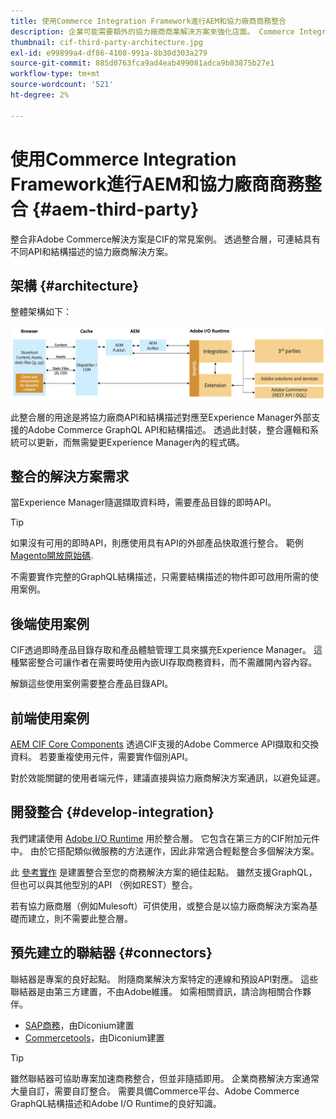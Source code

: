 ```yaml
---
title: 使用Commerce Integration Framework進行AEM和協力廠商商務整合
description: 企業可能需要額外的協力廠商商業解決方案來強化店面。 Commerce Integration Framework (CIF)可用於這類整合案例，以使用I/O Runtime將協力廠商商務解決方案連結至Adobe Experience Manager。
thumbnail: cif-third-party-architecture.jpg
exl-id: e99899a4-df86-4108-991a-8b30d303a279
source-git-commit: 885d0763fca9ad4eab499081adca9b83875b27e1
workflow-type: tm+mt
source-wordcount: '521'
ht-degree: 2%

---
```


# 使用Commerce Integration Framework進行AEM和協力廠商商務整合 {#aem-third-party}

整合非Adobe Commerce解決方案是CIF的常見案例。 透過整合層，可連結具有不同API和結構描述的協力廠商解決方案。

## 架構 {#architecture}

整體架構如下：

![AEM非Magento/協力廠商架構概述](../assets//AEM_nonMagento_Architecture.png)

此整合層的用途是將協力廠商API和結構描述對應至Experience Manager外部支援的Adobe Commerce GraphQL API和結構描述。 透過此封裝，整合邏輯和系統可以更新，而無需變更Experience Manager內的程式碼。

## 整合的解決方案需求

當Experience Manager隨選擷取資料時，需要產品目錄的即時API。

>[!TIP]
>
>如果沒有可用的即時API，則應使用具有API的外部產品快取進行整合。 範例 [Magento開放原始碼](https://business.adobe.com/products/magento/open-source.html).

不需要實作完整的GraphQL結構描述，只需要結構描述的物件即可啟用所需的使用案例。

## 後端使用案例

CIF透過即時產品目錄存取和產品體驗管理工具來擴充Experience Manager。 這種緊密整合可讓作者在需要時使用內嵌UI存取商務資料，而不需離開內容內容。

解鎖這些使用案例需要整合產品目錄API。

## 前端使用案例

[AEM CIF Core Components](https://github.com/adobe/aem-core-cif-components) 透過CIF支援的Adobe Commerce API擷取和交換資料。 若要重複使用元件，需要實作個別API。

對於效能關鍵的使用者端元件，建議直接與協力廠商解決方案通訊，以避免延遲。

## 開發整合 {#develop-integration}

我們建議使用 [Adobe I/O Runtime](https://www.adobe.io/apis/experienceplatform/runtime.html) 用於整合層。 它包含在第三方的CIF附加元件中。 由於它搭配類似微服務的方法運作，因此非常適合輕鬆整合多個解決方案。

此 [參考實作](https://github.com/adobe/commerce-cif-graphql-integration-reference) 是建置整合至您的商務解決方案的絕佳起點。 雖然支援GraphQL，但也可以與其他型別的API （例如REST）整合。

若有協力廠商層（例如Mulesoft）可供使用，或整合是以協力廠商解決方案為基礎而建立，則不需要此整合層。

## 預先建立的聯結器 {#connectors}

聯結器是專案的良好起點。 附隨商業解決方案特定的連線和預設API對應。 這些聯結器是由第三方建置，不由Adobe維護。 如需相關資訊，請洽詢相關合作夥伴。

* [SAP商務](https://github.com/diconium/commerce-cif-graphql-integration-hybris)，由Diconium建置
* [Commercetools](https://github.com/diconium/commerce-cif-graphql-integration-commercetool)，由Diconium建置

>[!TIP]
>
>雖然聯結器可協助專案加速商務整合，但並非隨插即用。 企業商務解決方案通常大量自訂，需要自訂整合。 需要具備Commerce平台、Adobe Commerce GraphQL結構描述和Adobe I/O Runtime的良好知識。
